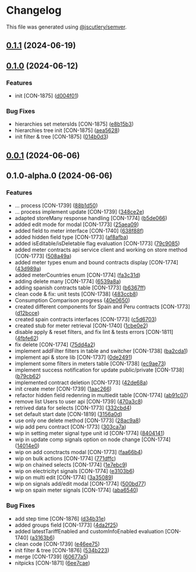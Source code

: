 # Changelog

This file was generated using [@jscutlery/semver](https://github.com/jscutlery/semver).

## [0.1.1](http://bitbucket.org/Advanticsys/concordia-nx-ionic/compare/concordia-energy-api-0.1.0...concordia-energy-api-0.1.1) (2024-06-19)

## [0.1.0](http://bitbucket.org/Advanticsys/concordia-nx-ionic/compare/concordia-energy-api-0.0.1...concordia-energy-api-0.1.0) (2024-06-12)


### Features

* init [CON-1875] ([d004f01](http://bitbucket.org/Advanticsys/concordia-nx-ionic/commit/d004f01669ea0566960eb2758c139722ca57e310))


### Bug Fixes

* hierarchies set metersIds [CON-1875] ([e8b15b3](http://bitbucket.org/Advanticsys/concordia-nx-ionic/commit/e8b15b3e2278e22e8ea1b2880216f78c3734f92f))
* hierarchies tree init [CON-1875] ([aea5628](http://bitbucket.org/Advanticsys/concordia-nx-ionic/commit/aea5628befe49ce4c050047efe00c0eaa0f55d18))
* init filter & tree [CON-1875] ([014b0d3](http://bitbucket.org/Advanticsys/concordia-nx-ionic/commit/014b0d30146a3d64910a689ed537c18f49aa0672))

## [0.0.1](http://bitbucket.org/Advanticsys/concordia-nx-ionic/compare/concordia-energy-api-0.1.0-alpha.0...concordia-energy-api-0.0.1) (2024-06-06)

## 0.1.0-alpha.0 (2024-06-06)


### Features

* ... process [CON-1739] ([88b1d50](https://bitbucket.org/Advanticsys/concordia-nx-ionic/commit/88b1d50adf585e081386c7a856fbc976acbce5c9))
* ... process implement update [CON-1739] ([348ce2e](https://bitbucket.org/Advanticsys/concordia-nx-ionic/commit/348ce2edb6398cb4874099b07889006f61ea7b85))
* adapted storeMany response handling [CON-1774] ([b5de066](https://bitbucket.org/Advanticsys/concordia-nx-ionic/commit/b5de066d9659164da427298a04c8974cbb0e4cde))
* added edit mode for modal [CON-1773] ([25aea09](https://bitbucket.org/Advanticsys/concordia-nx-ionic/commit/25aea0905227c67bd1d9ba86e18cc3ea05b9d0b6))
* added field to meter interface [CON-1740] ([638f88f](https://bitbucket.org/Advanticsys/concordia-nx-ionic/commit/638f88fdf599ffc8f3076d7a9098625b21ba34e0))
* added hidden field type [CON-1773] ([af8afba](https://bitbucket.org/Advanticsys/concordia-nx-ionic/commit/af8afbab77b0d999eb788811fae6b917bdf085ee))
* added isEditable/isDeletable flag evaluation [CON-1773] ([79c9085](https://bitbucket.org/Advanticsys/concordia-nx-ionic/commit/79c908509850474282fee708662023f5409b7046))
* added meter contracts api service client and working on store method [CON-1773] ([508a49a](https://bitbucket.org/Advanticsys/concordia-nx-ionic/commit/508a49a8a839a86fda220f18e983f08604e8f178))
* added meter types enum and bound contracts display [CON-1774] ([43d989a](https://bitbucket.org/Advanticsys/concordia-nx-ionic/commit/43d989ae42ba6aa9e24812dbfeb7bd46eacfedf9))
* added meterCountries enum [CON-1774] ([fa3c31d](https://bitbucket.org/Advanticsys/concordia-nx-ionic/commit/fa3c31dc7738a49da0f1018d9b90d89a0479fcda))
* adding delete many [CON-1774] ([6539a8a](https://bitbucket.org/Advanticsys/concordia-nx-ionic/commit/6539a8afacdf24b570c41699401bb5b186f2cda9))
* adding spanish contracts table [CON-1773] ([b6367ff](https://bitbucket.org/Advanticsys/concordia-nx-ionic/commit/b6367ff00f397ff8bd368f792d0eedefc98a424f))
* clean code & fix: unit tests [CON-1738] ([483ccb8](https://bitbucket.org/Advanticsys/concordia-nx-ionic/commit/483ccb8ac3d0400b935b7d09c24a03e94d5bc466))
* Consumption Comparison progress ([40e0650](https://bitbucket.org/Advanticsys/concordia-nx-ionic/commit/40e065016d1ddb0ba26e97a8cadfb53a49d0b375))
* created different components for Spain and Peru contracts [CON-1773] ([d12bcce](https://bitbucket.org/Advanticsys/concordia-nx-ionic/commit/d12bcce2784137fcb9a76bb25ef6076284302983))
* created spain contracts interfaces [CON-1773] ([c5d6703](https://bitbucket.org/Advanticsys/concordia-nx-ionic/commit/c5d6703197403136db4708214b156544c2ed4c45))
* created stub for meter retrieval [CON-1740] ([1cbe0e2](https://bitbucket.org/Advanticsys/concordia-nx-ionic/commit/1cbe0e225996ce78cd298665455b82dad2b409bd))
* disable apply & reset filters, and fix lint & tests errors [CON-1811] ([4fbfe62](https://bitbucket.org/Advanticsys/concordia-nx-ionic/commit/4fbfe6268d4915c0b704b6ee8e504bdd38263f5d))
* fix delete [CON-1774] ([75dd4a2](https://bitbucket.org/Advanticsys/concordia-nx-ionic/commit/75dd4a27e6f5eaa749e85361282e3995bef3b0a4))
* implement addFilter filters in table and switcher [CON-1738] ([ba2cda1](https://bitbucket.org/Advanticsys/concordia-nx-ionic/commit/ba2cda15d83eed98a671b53bc596e9dd1c23e4c4))
* implement api & store lib [CON-1737] ([0de2491](https://bitbucket.org/Advanticsys/concordia-nx-ionic/commit/0de24910058f15c83275d61083921dc6dd874a29))
* implement some filters in meters table [CON-1738] ([ec9ae73](https://bitbucket.org/Advanticsys/concordia-nx-ionic/commit/ec9ae733be43d83ca7551e69e27105024bbdb280))
* implement success notification for update public/private [CON-1738] ([b79cb62](https://bitbucket.org/Advanticsys/concordia-nx-ionic/commit/b79cb62a1aec1653eb1147d6f1c576d29272035c))
* implemented contract deletion [CON-1773] ([42de68a](https://bitbucket.org/Advanticsys/concordia-nx-ionic/commit/42de68acceedd9bd8075ab62b5a82ef7b735e8f1))
* init create meter [CON-1739] ([1aac266](https://bitbucket.org/Advanticsys/concordia-nx-ionic/commit/1aac266605dcf87baaf0b53150b14c7b9ecc9b5e))
* refactor hidden field redenring in multiedit table [CON-1774] ([ab91c07](https://bitbucket.org/Advanticsys/concordia-nx-ionic/commit/ab91c078cd5f53f1b3bb5b64f0b59002b9fe9168))
* remove list Users to user api [CON-1739] ([470a3c8](https://bitbucket.org/Advanticsys/concordia-nx-ionic/commit/470a3c876e14982de2507f3fae1497766912f91f))
* retrived data for selects [CON-1773] ([332cbd4](https://bitbucket.org/Advanticsys/concordia-nx-ionic/commit/332cbd4e799568a293809c0f0cfc1d9bec558a43))
* set default start date [CON-1819] ([3156a0d](https://bitbucket.org/Advanticsys/concordia-nx-ionic/commit/3156a0daac105206be0ade4e10840db4dddc163c))
* use only one delete method [CON-1773] ([28ac9a8](https://bitbucket.org/Advanticsys/concordia-nx-ionic/commit/28ac9a83aafb11f93f132153069d0c3b2e81f2b9))
* wip add peru contract [CON-1773] ([303ca7a](https://bitbucket.org/Advanticsys/concordia-nx-ionic/commit/303ca7a0cc1d984a9b5f2e0ef8b2560343d7164e))
* wip in setting meter signal type unit id [CON-1774] ([8404141](https://bitbucket.org/Advanticsys/concordia-nx-ionic/commit/8404141b6588ce9092198a3452944c40700d9268))
* wip in update comp signals option on  node change [CON-1774] ([14014e0](https://bitbucket.org/Advanticsys/concordia-nx-ionic/commit/14014e0cf1881d3f32b7f1eaa1fc90ed194a2446))
* wip on add conctracts modal [CON-1773] ([faa66b4](https://bitbucket.org/Advanticsys/concordia-nx-ionic/commit/faa66b4b3e24491fa79710d58502b495a6e78f2b))
* wip on bulk actions [CON-1774] ([771dffc](https://bitbucket.org/Advanticsys/concordia-nx-ionic/commit/771dffcad73ac242b336b92efef4958c8fe73e5f))
* wip on chained selects [CON-1774] ([1e7ebc9](https://bitbucket.org/Advanticsys/concordia-nx-ionic/commit/1e7ebc9f3b2c0b5cc67066fa83f035039695c66f))
* wip on electricityt signals [CON-1774] ([e3103b6](https://bitbucket.org/Advanticsys/concordia-nx-ionic/commit/e3103b6b7f7d71acb276c96fbbd51333f0696fe8))
* wip on multi edit [CON-1774] ([3a35089](https://bitbucket.org/Advanticsys/concordia-nx-ionic/commit/3a350895168020716c7d66cbd0bc0b134363c7e7))
* wip on signals add/edit modal [CON-1774] ([500bd77](https://bitbucket.org/Advanticsys/concordia-nx-ionic/commit/500bd774087fc611b056fa743e5870b79d3f0e60))
* wip on spain meter signals [CON-1774] ([aba6540](https://bitbucket.org/Advanticsys/concordia-nx-ionic/commit/aba6540adb0d1b13b505ae77abaaba4d8141d669))


### Bug Fixes

* add step time [CON-1876] ([d34b31e](https://bitbucket.org/Advanticsys/concordia-nx-ionic/commit/d34b31efde50f723e205ecee3cfd6a259e53d227))
* added groups field [CON-1773] ([4da2f25](https://bitbucket.org/Advanticsys/concordia-nx-ionic/commit/4da2f25915da994254d19df3f58742b5c79c52fe))
* added latestTariffEnabled and customInfoEnabled evaluation [CON-1740] ([a3163b6](https://bitbucket.org/Advanticsys/concordia-nx-ionic/commit/a3163b660df742a2f0cfcc027644a7a43ec5f4ea))
* clean code [CON-1739] ([e46ee75](https://bitbucket.org/Advanticsys/concordia-nx-ionic/commit/e46ee75ea6a3b91c875576f0e365551bc68cfc4d))
* init filter & tree [CON-1876] ([534b223](https://bitbucket.org/Advanticsys/concordia-nx-ionic/commit/534b223e5c4b711d173a61d432c7159a4506019d))
* merge [CON-1739] ([60677a5](https://bitbucket.org/Advanticsys/concordia-nx-ionic/commit/60677a5f95a05f001126596d526d8affaf10b032))
* nitpicks [CON-1871] ([6ee7cae](https://bitbucket.org/Advanticsys/concordia-nx-ionic/commit/6ee7cae884f1a7ebd7f84018db317ef6fc7d5e0e))
